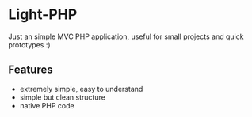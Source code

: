 # Light-PHP
Just an simple MVC PHP application, useful for small projects and quick prototypes :)

## Features
- extremely simple, easy to understand
- simple but clean structure
- native PHP code
